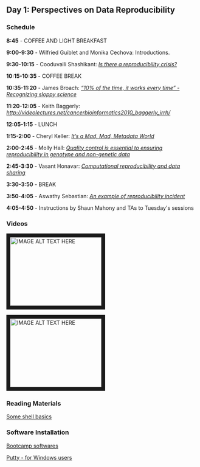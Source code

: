 
## Day 1: Perspectives on Data Reproducibility

### Schedule

**8:45** - COFFEE AND LIGHT BREAKFAST

**9:00-9:30** - Wilfried Guiblet and Monika Cechova: Introductions.

**9:30-10:15** - Cooduvalli Shashikant: *[Is there a reproducibility crisis?](/day1/docs/Reproducibility_Crisis_Shashi_2018.pdf)*

**10:15-10:35** - COFFEE BREAK

**10:35-11:20** - James Broach: *[“10% of the time, it works every time” - Recognizing sloppy science](/day1/docs/Broach_Data_Reproducibility_6-2018.pdf)*

**11:20-12:05** - Keith Baggerly:  *http://videolectures.net/cancerbioinformatics2010_baggerly_irrh/*

**12:05-1:15** - LUNCH

**1:15-2:00** - Cheryl Keller: *[It’s a Mad, Mad, Metadata World](Keller_PSU_metadata_061818.compressed.pdf)*

**2:00-2:45** - Molly Hall:  *[Quality control is essential to ensuring reproducibility in genotype and non-genetic data](/day1/docs/Hall_2018.7.18_DataBootCamp_Reproducibility.pdf)*

**2:45-3:30** - Vasant Honavar:  *[Computational reproducibility and data sharing](/2017/day1/docs/Honavar-Reproducible-research-bootcamp.pdf)*

**3:30-3:50** - BREAK

**3:50-4:05** - Aswathy Sebastian: *[An example of reproducibility incident](day1/docs/Sebastian_Reproducibility_Presentation_2018.pdf)*

**4:05-4:50** - Instructions by Shaun Mahony and TAs to Tuesday's sessions

### Videos

<a href="http://www.youtube.com/watch?feature=player_embedded&v=UYclmg1_KL" target="_blank"><img src="http://img.youtube.com/vi/UYclmg1_KLk/0.jpg" alt="IMAGE ALT TEXT HERE" width="240" height="180" border="10" /></a>

<a href="http://www.youtube.com/watch?feature=player_embedded&v=2TcPAZOyV0U" target="_blank"><img src="http://img.youtube.com/vi/2TcPAZOyV0U/0.jpg" alt="IMAGE ALT TEXT HERE" width="240" height="180" border="10" /></a>

### Reading Materials 

[Some shell basics](https://swcarpentry.github.io/shell-novice/)

### Software Installation

[Bootcamp softwares](http://2018-bootcamp.biostars.io/install.html)

[Putty - for Windows users](http://www.putty.org/)


